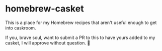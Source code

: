 # homebrew-casket
This is a place for my Homebrew recipes that aren't useful enough to get into caskroom.

If you, brave soul, want to submit a PR to this to have yours added to my casket, I will approve without question. :100:
